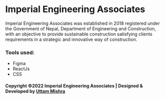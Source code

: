# Imperial Engineering Associates

<p>Imperial Engineering Associates was established in 2018 registered under the Government of Nepal, Department of Engineering and Construction, with an objective to provide sustainable construction satisfying clients requirements in a strategic and innovative way of construction.
</i>
<h3>Tools used:</h3>
<ul>
    <li>Figma</li>
    <li>ReactJs</li>
    <li>CSS</li>
</ul>

<h4>Copyright &copy;2022 Imperial Engineering Associates | Designed & Developed by <a href="https://www.uttammishra.com" target="_blank">Uttam Mishra</a></h4>  



    

